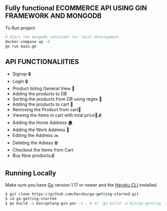 ## **Fully functional ECOMMERCE API USING GIN FRAMEWORK AND MONGODB**


To Run project

```bash
# Start the mongodb container for local development
docker-compose up -d
go run main.go
```

## API FUNCTIONALIITIES

- Signup 🔒
- Login 🔒
- Product listing General View 👀
- Adding the products to DB
- Sorting the products from DB using regex 👀
- Adding the products to cart 🛒
- Removing the Product from cart🛒
- Viewing the items in cart with total price🛒💰
- Adding the Home Address 🏠
- Adding the Work Address 🏢
- Editing the Address ✂️
- Deleting the Adress 🗑️
- Checkout the Items from Cart
- Buy Now products💰

## Running Locally

Make sure you have [Go](http://golang.org/doc/install) version 1.17 or newer and the [Heroku CLI](https://devcenter.heroku.com/articles/heroku-cli) installed.

```sh
$ git clone https://github.com/heroku/go-getting-started.git
$ cd go-getting-started
$ go build -o bin/golang-gin-poc -v . # or `go build -o bin/go-getting-started.exe -v .` 